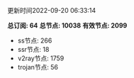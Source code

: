 更新时间2022-09-20 06:33:14

**总订阅: 64**
**总节点: 10038**
**有效节点: 2099**
- ss节点: 266
- ssr节点: 18
- v2ray节点: 1759
- trojan节点: 56
